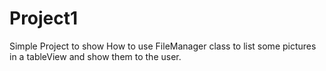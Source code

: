 # Project1

Simple Project to show How to use FileManager class to list some pictures in a tableView and show them to the user.
